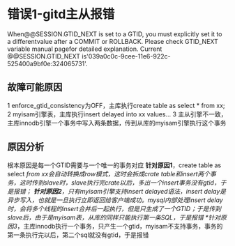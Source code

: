 # 错误1-gitd主从报错

When@@SESSION.GTID\_NEXT is set to a GTID, you must explicitly set it to a differentvalue after a COMMIT or ROLLBACK. Please check GTID\_NEXT variable manual pagefor detailed explanation. Current @@SESSION.GTID\_NEXT is'039a0c0c-9cee-11e6-922c-525400a9bf0e:324065731'.

## 故障可能原因

1 enforce\_gtid\_consistency为OFF，主库执行create table as select \* from xx; 2 myisam引擎表，主库执行insert delayed into xx values... 3 主从引擎不一致，主库innodb引擎一个事务中写入两条数据，传到从库的myisam引擎执行这个事务

## 原因分析

根本原因是每一个GTID需要与一个唯一的事务对应 **针对原因1**，create table as select  _from xx会自动转换成row模式，这时会拆成crate table和insert两个事务，这时传到slave时，slave执行完crate以后，多出一个insert事务没有gtid，于是报错； **针对原因2**，只有myisam引擎支持insert delayed语法，insert delay是异步写入，也就是一旦执行立即返回给客户端成功。mysql内部处理insert delay时，会将多个线程的insert合并后一起执行，但是只生成了一个GTID；于是传到slave后，由于是myisam表，从库的同样只能执行第一条SQL，于是报错 \*针对原因3_，主库innodb执行一个事务，只产生一个gtid，myisam不支持事务，事务的第一条执行完以后，第二个sql就没有gtid，于是报错

